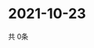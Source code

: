 # 2021-10-23
  共 0条

  <!-- BEGIN -->
  <!-- 最后更新时间Sat Oct 23 2021 13:10:27 GMT+0000 (Coordinated Universal Time) -->
  
  <!-- END -->
  
  